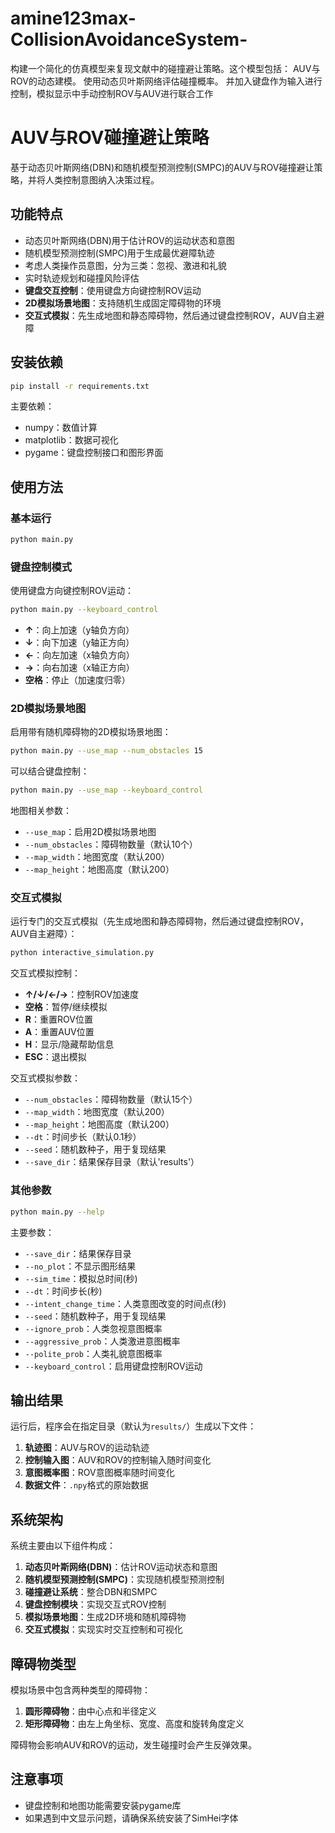 # amine123max-CollisionAvoidanceSystem-
构建一个简化的仿真模型来复现文献中的碰撞避让策略。这个模型包括：  AUV与ROV的动态建模。  使用动态贝叶斯网络评估碰撞概率。  并加入键盘作为输入进行控制，模拟显示中手动控制ROV与AUV进行联合工作
# AUV与ROV碰撞避让策略

基于动态贝叶斯网络(DBN)和随机模型预测控制(SMPC)的AUV与ROV碰撞避让策略，并将人类控制意图纳入决策过程。

## 功能特点

- 动态贝叶斯网络(DBN)用于估计ROV的运动状态和意图
- 随机模型预测控制(SMPC)用于生成最优避障轨迹
- 考虑人类操作员意图，分为三类：忽视、激进和礼貌
- 实时轨迹规划和碰撞风险评估
- **键盘交互控制**：使用键盘方向键控制ROV运动
- **2D模拟场景地图**：支持随机生成固定障碍物的环境
- **交互式模拟**：先生成地图和静态障碍物，然后通过键盘控制ROV，AUV自主避障

## 安装依赖

```bash
pip install -r requirements.txt
```

主要依赖：
- numpy：数值计算
- matplotlib：数据可视化
- pygame：键盘控制接口和图形界面

## 使用方法

### 基本运行

```bash
python main.py
```

### 键盘控制模式

使用键盘方向键控制ROV运动：

```bash
python main.py --keyboard_control
```

- **↑**：向上加速（y轴负方向）
- **↓**：向下加速（y轴正方向）
- **←**：向左加速（x轴负方向）
- **→**：向右加速（x轴正方向）
- **空格**：停止（加速度归零）

### 2D模拟场景地图

启用带有随机障碍物的2D模拟场景地图：

```bash
python main.py --use_map --num_obstacles 15
```

可以结合键盘控制：

```bash
python main.py --use_map --keyboard_control
```

地图相关参数：
- `--use_map`：启用2D模拟场景地图
- `--num_obstacles`：障碍物数量（默认10个）
- `--map_width`：地图宽度（默认200）
- `--map_height`：地图高度（默认200）

### 交互式模拟

运行专门的交互式模拟（先生成地图和静态障碍物，然后通过键盘控制ROV，AUV自主避障）：

```bash
python interactive_simulation.py
```

交互式模拟控制：
- **↑/↓/←/→**：控制ROV加速度
- **空格**：暂停/继续模拟
- **R**：重置ROV位置
- **A**：重置AUV位置
- **H**：显示/隐藏帮助信息
- **ESC**：退出模拟

交互式模拟参数：
- `--num_obstacles`：障碍物数量（默认15个）
- `--map_width`：地图宽度（默认200）
- `--map_height`：地图高度（默认200）
- `--dt`：时间步长（默认0.1秒）
- `--seed`：随机数种子，用于复现结果
- `--save_dir`：结果保存目录（默认'results'）

### 其他参数

```bash
python main.py --help
```

主要参数：
- `--save_dir`：结果保存目录
- `--no_plot`：不显示图形结果
- `--sim_time`：模拟总时间(秒)
- `--dt`：时间步长(秒)
- `--intent_change_time`：人类意图改变的时间点(秒)
- `--seed`：随机数种子，用于复现结果
- `--ignore_prob`：人类忽视意图概率
- `--aggressive_prob`：人类激进意图概率
- `--polite_prob`：人类礼貌意图概率
- `--keyboard_control`：启用键盘控制ROV运动

## 输出结果

运行后，程序会在指定目录（默认为`results/`）生成以下文件：

1. **轨迹图**：AUV与ROV的运动轨迹
2. **控制输入图**：AUV和ROV的控制输入随时间变化
3. **意图概率图**：ROV意图概率随时间变化
4. **数据文件**：`.npy`格式的原始数据

## 系统架构

系统主要由以下组件构成：

1. **动态贝叶斯网络(DBN)**：估计ROV运动状态和意图
2. **随机模型预测控制(SMPC)**：实现随机模型预测控制
3. **碰撞避让系统**：整合DBN和SMPC
4. **键盘控制模块**：实现交互式ROV控制
5. **模拟场景地图**：生成2D环境和随机障碍物
6. **交互式模拟**：实现实时交互控制和可视化

## 障碍物类型

模拟场景中包含两种类型的障碍物：

1. **圆形障碍物**：由中心点和半径定义
2. **矩形障碍物**：由左上角坐标、宽度、高度和旋转角度定义

障碍物会影响AUV和ROV的运动，发生碰撞时会产生反弹效果。

## 注意事项

- 键盘控制和地图功能需要安装pygame库
- 如果遇到中文显示问题，请确保系统安装了SimHei字体 
